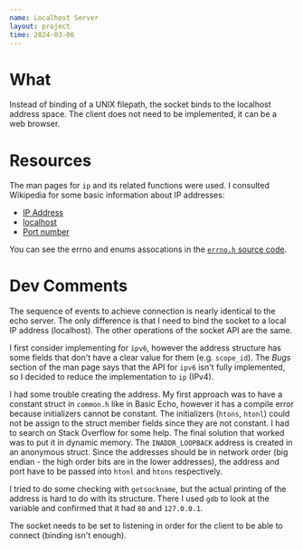 ```yaml
---
name: Localhost Server
layout: project
time: 2024-03-06
---
```




# What

Instead of binding of a UNIX filepath, the socket binds to the localhost address space. The client does not need to be implemented, it can be a web browser.

# Resources

The man pages for `ip` and its related functions were used. I consulted Wikipedia
for some basic information about IP addresses:
- [IP Address](https://en.wikipedia.org/wiki/IP_address)
- [localhost](https://en.wikipedia.org/wiki/Localhost#Packet_processing)
- [Port number](https://en.wikipedia.org/wiki/Port_(computer_networking)#Use_in_URLs)

You can see the errno and enums assocations in the [`errno.h` source code](https://xenbits.xen.org/docs/unstable/hypercall/x86_64/include,public,errno.h.html).

# Dev Comments

The sequence of events to achieve connection is nearly identical to the echo 
server. The only difference is that I need to bind the socket to a local IP 
address (localhost). The other operations of the socket API are the same.

I first consider implementing for `ipv6`, however the address structure has some fields that don't have a clear value for them (e.g. `scope_id`). The *Bugs* section of the man page says that the API for `ipv6` isn't fully implemented, so I decided to reduce the implementation to `ip` (IPv4).

I had some trouble creating the address. My first approach was to have a constant struct in `common.h` like in Basic Echo, however it has a compile error because initializers cannot be constant. The initializers (`htons`, `htonl`) could not be assign to the struct member fields since they are not constant. I had to search on Stack Overflow for some help. The final solution that worked was to put it in dynamic memory. The `INADDR_LOOPBACK` address is created in an anonymous struct. Since the addresses should be in network order (big endian - the high order bits are in the lower addresses), the address and port have to be passed into `htonl` and `htons` respectively.

I tried to do some checking with `getsockname`, but the actual printing of the address is hard to do with its structure. There I used `gdb` to look at the variable and confirmed that it had `80` and `127.0.0.1`.

The socket needs to be set to listening in order for the client to be able to connect (binding isn't enough).